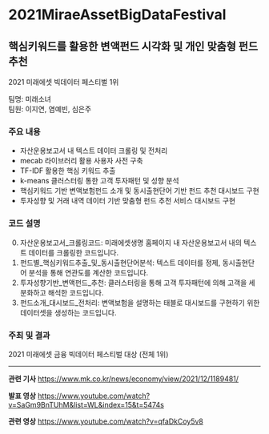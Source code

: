 # 2021MiraeAssetBigDataFestival
## 핵심키워드를 활용한 변액펀드 시각화 및 개인 맞춤형 펀드 추천   
2021 미래에셋 빅데이터 페스티벌 1위 

팀명: 미래소녀  
팀원: 이지연, 염예빈, 심은주



### 주요 내용
- 자산운용보고서 내 텍스트 데이터 크롤링 및 전처리 
- mecab 라이브러리 활용 사용자 사전 구축
- TF-IDF 활용한 핵심 키워드 추출
- k-means 클러스터링 통한 고객 투자패턴 및 성향 분석
- 핵심키워드 기반 변액보험펀드 소개 및 동시출현단어 기반 펀드 추천 대시보드 구현
- 투자성향 및 거래 내역 데이터 기반 맞춤형 펀드 추천 서비스 대시보드 구현 

### 코드 설명  
0. 자산운용보고서_크롤링코드: 미래에셋생명 홈페이지 내 자산운용보고서 내의 텍스트 데이터를 크롤링한 코드입니다.
1. 펀드별_핵심키워드추출_및_동시출현단어분석: 텍스트 데이터를 정제, 동시출현단어 분석을 통해 연관도를 계산한 코드입니다.
2. 투자성향기반_변액펀드_추천: 클러스터링을 통해 고객 투자패턴에 의해 고객을 세분화하고 해석한 코드입니다.
3. 펀드소개_대시보드_전처리: 변액보험을 설명하는 태블로 대시보드를 구현하기 위한 데이터셋을 생성하는 코드입니다. 


### 주최 및 결과
2021 미래에셋 금융 빅데이터 페스티벌 대상 (전체 1위)

------
**관련 기사**
https://www.mk.co.kr/news/economy/view/2021/12/1189481/

**발표 영상**
https://www.youtube.com/watch?v=SaGm9BnTUhM&list=WL&index=15&t=5474s

**관련 영상**
https://www.youtube.com/watch?v=qfaDkCoy5v8
